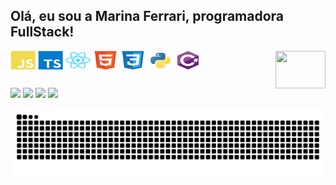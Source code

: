 ## Olá, eu sou a Marina Ferrari, programadora FullStack!
<!-- [![Anurag's GitHub stats](https://github-readme-stats.vercel.app/api?username=marinawhale)](https://github.com/anuraghazra/github-readme-stats) -->
<div style="display: inline_block" >
  <img align="center" alt="Rafa-Js" height="30" width="40" src="https://raw.githubusercontent.com/devicons/devicon/master/icons/javascript/javascript-plain.svg">
  <img align="center" alt="Rafa-Ts" height="30" width="40" src="https://raw.githubusercontent.com/devicons/devicon/master/icons/typescript/typescript-plain.svg">
  <img align="center" alt="Rafa-React" height="30" width="40" src="https://raw.githubusercontent.com/devicons/devicon/master/icons/react/react-original.svg">
  <img align="center" alt="Rafa-HTML" height="30" width="40" src="https://raw.githubusercontent.com/devicons/devicon/master/icons/html5/html5-original.svg">
  <img align="center" alt="Rafa-CSS" height="30" width="40" src="https://raw.githubusercontent.com/devicons/devicon/master/icons/css3/css3-original.svg">
  <img align="center" alt="Rafa-Python" height="30" width="40" src="https://raw.githubusercontent.com/devicons/devicon/master/icons/python/python-original.svg">
  <img align="center" alt="Rafa-Csharp" height="30" width="40" src="https://raw.githubusercontent.com/devicons/devicon/master/icons/csharp/csharp-original.svg">
  <!--img align="center" height="30" width="40" src="https://cdn.jsdelivr.net/gh/devicons/devicon@latest/icons/mysql/mysql-original.svg" />-->

  <img align="right" alt="" src="https://media1.giphy.com/media/v1.Y2lkPTc5MGI3NjExaDVjbXhhaHB0djBrempuczZkZmY0c2Vydjd2eTE0aDFvb2YyMnBqZiZlcD12MV9pbnRlcm5hbF9naWZfYnlfaWQmY3Q9cw/17pcy93hTM0MkRLh8R/giphy.gif" height="60" width="80">

</div>
  
  ##
 
<div> 
  <a href="[https://instagram.com/mar_ina.ferrari](https://www.instagram.com/mar_ina.ferrari)" target="_blank"><img src="https://img.shields.io/badge/-Instagram-%23E4405F?style=for-the-badge&logo=instagram&logoColor=white" target="_blank"></a>
  <a href="linkedin.com/in/marina-ferrari-b10456244/" target="_blank"><img src="https://img.shields.io/badge/-LinkedIn-%230077B5?style=for-the-badge&logo=linkedin&logoColor=white" target="_blank"></a>
  <a href="https://discord.gg/GkK5DrVe" target="_blank"><img src="https://img.shields.io/badge/Discord-7289DA?style=for-the-badge&logo=discord&logoColor=white" target="_blank"></a>
  <a href="mailto:marinaferrarim@gmail.com" target="_blank"><img src="https://img.shields.io/badge/Gmail-D14836?style=for-the-badge&logo=gmail&logoColor=white" target="_blank"></a> 
  
</div>

![Snake animation](https://github.com/marinawhale/marinawhale/blob/output/github-contribution-grid-snake.svg)
